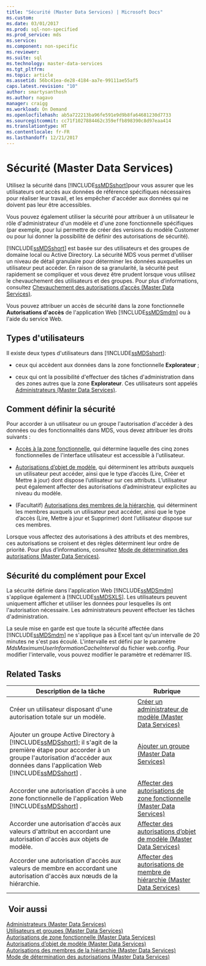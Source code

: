 ```yaml
---
title: "Sécurité (Master Data Services) | Microsoft Docs"
ms.custom: 
ms.date: 03/01/2017
ms.prod: sql-non-specified
ms.prod_service: mds
ms.service: 
ms.component: non-specific
ms.reviewer: 
ms.suite: sql
ms.technology: master-data-services
ms.tgt_pltfrm: 
ms.topic: article
ms.assetid: 56bc41ea-de28-4184-aa7e-99111ae55af5
caps.latest.revision: "10"
author: smartysanthosh
ms.author: nagavo
manager: craigg
ms.workload: On Demand
ms.openlocfilehash: ab5a722213ba96fe591e9d9b8fa64681230d7733
ms.sourcegitcommit: cc71f1027884462c359effb898390c8d97eaa414
ms.translationtype: HT
ms.contentlocale: fr-FR
ms.lasthandoff: 12/21/2017
---
```

# <a name="security-master-data-services"></a>Sécurité (Master Data Services)
  Utilisez la sécurité dans [!INCLUDE[ssMDSshort](../includes/ssmdsshort-md.md)]pour vous assurer que les utilisateurs ont accès aux données de référence spécifiques nécessaires pour réaliser leur travail, et les empêcher d'accéder aux données qui ne doivent pas leur être accessibles.  
  
 Vous pouvez également utiliser la sécurité pour attribuer à un utilisateur le rôle d'administrateur d'un modèle et d'une zone fonctionnelle spécifiques (par exemple, pour lui permettre de créer des versions du modèle Customer ou pour lui donner la possibilité de définir des autorisations de sécurité).  
  
 [!INCLUDE[ssMDSshort](../includes/ssmdsshort-md.md)] est basée sur des utilisateurs et des groupes de domaine local ou Active Directory. La sécurité MDS vous permet d'utiliser un niveau de détail granulaire pour déterminer les données auxquelles un utilisateur peut accéder. En raison de sa granularité, la sécurité peut rapidement se compliquer et vous devez être prudent lorsque vous utilisez le chevauchement des utilisateurs et des groupes. Pour plus d’informations, consultez [Chevauchement des autorisations d’accès &#40;Master Data Services&#41;](../master-data-services/overlapping-user-and-group-permissions-master-data-services.md).  
  
 Vous pouvez attribuer un accès de sécurité dans la zone fonctionnelle **Autorisations d'accès** de l'application Web [!INCLUDE[ssMDSmdm](../includes/ssmdsmdm-md.md)] ou à l'aide du service Web.  
  
## <a name="types-of-users"></a>Types d'utilisateurs  
 Il existe deux types d'utilisateurs dans [!INCLUDE[ssMDSshort](../includes/ssmdsshort-md.md)]:  
  
-   ceux qui accèdent aux données dans la zone fonctionnelle **Explorateur** ;  
  
-   ceux qui ont la possibilité d'effectuer des tâches d'administration dans des zones autres que la zone **Explorateur**. Ces utilisateurs sont appelés [Administrateurs &#40;Master Data Services&#41;](../master-data-services/administrators-master-data-services.md).  
  
## <a name="how-to-set-security"></a>Comment définir la sécurité  
 Pour accorder à un utilisateur ou un groupe l'autorisation d'accéder à des données ou des fonctionnalités dans MDS, vous devez attribuer les droits suivants :  
  
-   [Accès à la zone fonctionnelle](../master-data-services/functional-area-permissions-master-data-services.md), qui détermine laquelle des cinq zones fonctionnelles de l'interface utilisateur est accessible à l'utilisateur.  
  
-   [Autorisations d’objet de modèle](../master-data-services/model-object-permissions-master-data-services.md), qui déterminent les attributs auxquels un utilisateur peut accéder, ainsi que le type d’accès (Lire, Créer et Mettre à jour) dont dispose l’utilisateur sur ces attributs. L’utilisateur peut également affecter des autorisations d’administrateur explicites au niveau du modèle.  
  
-   (Facultatif) [Autorisations des membres de la hiérarchie](../master-data-services/hierarchy-member-permissions-master-data-services.md), qui déterminent les membres auxquels un utilisateur peut accéder, ainsi que le type d’accès (Lire, Mettre à jour et Supprimer) dont l’utilisateur dispose sur ces membres.  
  
 Lorsque vous affectez des autorisations à des attributs et des membres, ces autorisations se croisent et des règles déterminent leur ordre de priorité. Pour plus d’informations, consultez [Mode de détermination des autorisations &#40;Master Data Services&#41;](../master-data-services/how-permissions-are-determined-master-data-services.md).  
  
## <a name="security-in-the-add-in-for-excel"></a>Sécurité du complément pour Excel  
 La sécurité définie dans l'application Web [!INCLUDE[ssMDSmdm](../includes/ssmdsmdm-md.md)] s'applique également à [!INCLUDE[ssMDSXLS](../includes/ssmdsxls-md.md)]. Les utilisateurs peuvent uniquement afficher et utiliser les données pour lesquelles ils ont l'autorisation nécessaire. Les administrateurs peuvent effectuer les tâches d'administration.  
  
 La seule mise en garde est que toute la sécurité affectée dans [!INCLUDE[ssMDSmdm](../includes/ssmdsmdm-md.md)] ne s'applique pas à Excel tant qu'un intervalle de 20 minutes ne s'est pas écoulé. L'intervalle est défini par le paramètre *MdsMaximumUserInformationCacheInterval* du fichier web.config. Pour modifier l'intervalle, vous pouvez modifier le paramètre et redémarrer IIS.  
  
## <a name="related-tasks"></a>Related Tasks  
  
|Description de la tâche|Rubrique|  
|----------------------|-----------|  
|Créer un utilisateur disposant d'une autorisation totale sur un modèle.|[Créer un administrateur de modèle &#40;Master Data Services&#41;](../master-data-services/create-a-model-administrator-master-data-services.md)|  
|Ajouter un groupe Active Directory à [!INCLUDE[ssMDSshort](../includes/ssmdsshort-md.md)]; il s'agit de la première étape pour accorder à un groupe l'autorisation d'accéder aux données dans l'application Web [!INCLUDE[ssMDSshort](../includes/ssmdsshort-md.md)] .|[Ajouter un groupe &#40;Master Data Services&#41;](../master-data-services/add-a-group-master-data-services.md)|  
|Accorder une autorisation d'accès à une zone fonctionnelle de l'application Web [!INCLUDE[ssMDSshort](../includes/ssmdsshort-md.md)] .|[Affecter des autorisations de zone fonctionnelle &#40;Master Data Services&#41;](../master-data-services/assign-functional-area-permissions-master-data-services.md)|  
|Accorder une autorisation d'accès aux valeurs d'attribut en accordant une autorisation d'accès aux objets de modèle.|[Affecter des autorisations d’objet de modèle &#40;Master Data Services&#41;](../master-data-services/assign-model-object-permissions-master-data-services.md)|  
|Accorder une autorisation d'accès aux valeurs de membre en accordant une autorisation d'accès aux nœuds de la hiérarchie.|[Affecter des autorisations de membre de hiérarchie &#40;Master Data Services&#41;](../master-data-services/assign-hierarchy-member-permissions-master-data-services.md)|  
  
## <a name="see-also"></a> Voir aussi  
 [Administrateurs &#40;Master Data Services&#41;](../master-data-services/administrators-master-data-services.md)   
 [Utilisateurs et groupes &#40;Master Data Services&#41;](../master-data-services/users-and-groups-master-data-services.md)   
 [Autorisations de zone fonctionnelle &#40;Master Data Services&#41;](../master-data-services/functional-area-permissions-master-data-services.md)   
 [Autorisations d’objet de modèle &#40;Master Data Services&#41;](../master-data-services/model-object-permissions-master-data-services.md)   
 [Autorisations des membres de la hiérarchie &#40;Master Data Services&#41;](../master-data-services/hierarchy-member-permissions-master-data-services.md)   
 [Mode de détermination des autorisations &#40;Master Data Services&#41;](../master-data-services/how-permissions-are-determined-master-data-services.md)  
  
  
